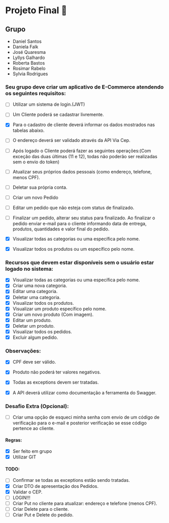 #  Projeto Final :shopping_cart:

## Grupo

- Daniel Santos
- Daniela Falk
- José Quaresma
- Lyllys Galhardo
- Roberta Bastos
- Rosimar Rabelo
- Sylvia Rodrigues

### Seu grupo deve criar um aplicativo de E-Commerce atendendo os seguintes requisitos:

- [ ] Utilizar um sistema de login.(JWT)
- [ ] Um Cliente poderá se cadastrar livremente.
- [x] Para o cadastro de cliente deverá informar os dados mostrados nas tabelas abaixo. 
- [ ] O endereço deverá ser validado através da API Via Cep.
- [ ] Após logado o Cliente poderá fazer as seguintes operações:(Com exceção das duas últimas (11 e 12), todas não poderão ser realizadas sem o envio do token)
- [ ] Atualizar seus próprios dados pessoais (como endereço, telefone, menos CPF).
- [ ] Deletar sua própria conta.
- [ ] Criar um novo Pedido 
- [ ] Editar um pedido que não esteja com status de finalizado.
- [ ] Finalizar um pedido, alterar seu status para finalizado. Ao finalizar o pedido enviar e-mail para o cliente informando data de entrega, produtos, quantidades e valor final do pedido.
- [x] Visualizar todas as categorias ou uma específica pelo nome.
- [x] Visualizar todos os produtos ou um específico pelo nome.


### Recursos que devem estar disponíveis sem o usuário estar logado no sistema:

- [x] Visualizar todas as categorias ou uma específica pelo nome.
- [x] Criar uma nova categoria.
- [x] Editar uma categoria.
- [x] Deletar uma categoria.
- [x] Visualizar todos os produtos.
- [x] Visualizar um produto específico pelo nome.
- [x] Criar um novo produto (Com imagem).
- [x] Editar um produto.
- [x] Deletar um produto.
- [x] Visualizar todos os pedidos.
- [x] Excluir algum pedido.

### Observações:

- [x] CPF deve ser válido.
- [x] Produto não poderá ter valores negativos.
- [x] Todas as exceptions devem ser tratadas.
- [x] A API deverá utilizar como documentação a ferramenta do Swagger.


### Desafio Extra (Opcional): 

- [ ] Criar uma opção de esqueci minha senha com envio de um código de verificação para o e-mail e posterior verificação se esse código pertence ao cliente.



#### Regras: 

- [x] Ser feito em grupo
- [x] Utilizar GIT

#### TODO:

- [ ] Confirmar se todas as exceptions estão sendo tratadas.
- [x] Criar DTO de apresentação dos Pedidos.
- [x] Validar o CEP.
- [ ] LOGIN!!!
- [ ] Criar Put no cliente para atualizar: endereço e telefone (menos CPF).
- [ ] Criar Delete para o cliente.
- [ ] Criar Put e Delete do pedido.